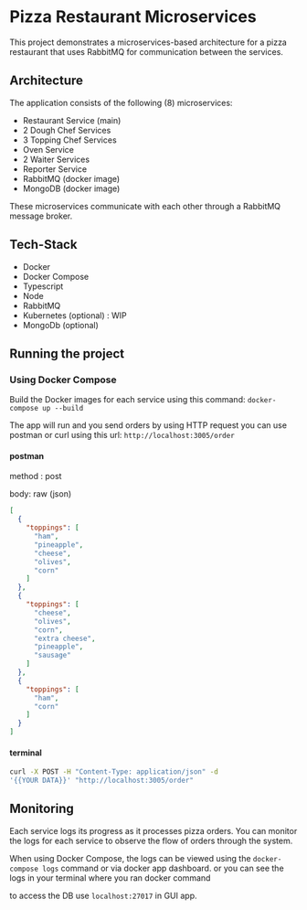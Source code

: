 # Pizza Restaurant Microservices

This project demonstrates a microservices-based architecture for a pizza restaurant that uses RabbitMQ for communication between the services.
## Architecture

The application consists of the following (8) microservices:

- Restaurant Service (main)
- 2 Dough Chef Services
- 3 Topping Chef Services
- Oven Service
- 2 Waiter Services
- Reporter Service
- RabbitMQ (docker image)
- MongoDB (docker image)


These microservices communicate with each other through a RabbitMQ message broker.

## Tech-Stack

- Docker
- Docker Compose
- Typescript
- Node
- RabbitMQ
- Kubernetes (optional) : WIP
- MongoDb (optional)

## Running the project

### Using Docker Compose

Build the Docker images for each service using this command:
`docker-compose up --build `

The app will run and you send orders by using HTTP request you can use postman or curl using this url: `http://localhost:3005/order` 

#### postman
method : post

body: raw (json)
```json
[
  {
    "toppings": [
      "ham",
      "pineapple",
      "cheese",
      "olives",
      "corn"
    ]
  },
  {
    "toppings": [
      "cheese",
      "olives",
      "corn",
      "extra cheese",
      "pineapple",
      "sausage"
    ]
  },
  {
    "toppings": [
      "ham",
      "corn"
    ]
  }
]
```

#### terminal
```bash
curl -X POST -H "Content-Type: application/json" -d 
'{{YOUR DATA}}' "http://localhost:3005/order"
```

## Monitoring

Each service logs its progress as it processes pizza orders. You can monitor the logs for each service to observe the flow of orders through the system.

When using Docker Compose, the logs can be viewed using the `docker-compose logs` command or via docker app dashboard.
or you can see the logs in your terminal where you ran docker command

to access the DB use `localhost:27017` in GUI app.
